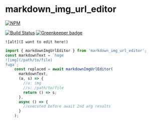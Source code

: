 # markdown_img_url_editor

[![NPM](https://nodei.co/npm/markdown_img_url_editor.png)](https://nodei.co/npm/markdown_img_url_editor/)

[![Build Status](https://travis-ci.org/yumetodo/markdown_img_url_editor.svg?branch=master)](https://travis-ci.org/yumetodo/markdown_img_url_editor) [![Greenkeeper badge](https://badges.greenkeeper.io/yumetodo/markdown_img_url_editor.svg)](https://greenkeeper.io/)

`![alt](I want to edit here!)`

```typescript
import { markdownImgUrlEditor } from 'markdown_img_url_editor';
const markdownText = `hoge
![img](/path/to/file)
fuga`;
    const replaced = await markdownImgUrlEditor(
      markdownText,
      (a, s) => {
        //a: img
        //s: /path/to/file
        return () => s;
      },
      async () => {
        //executed before await 2nd arg results
      }
    );
```
